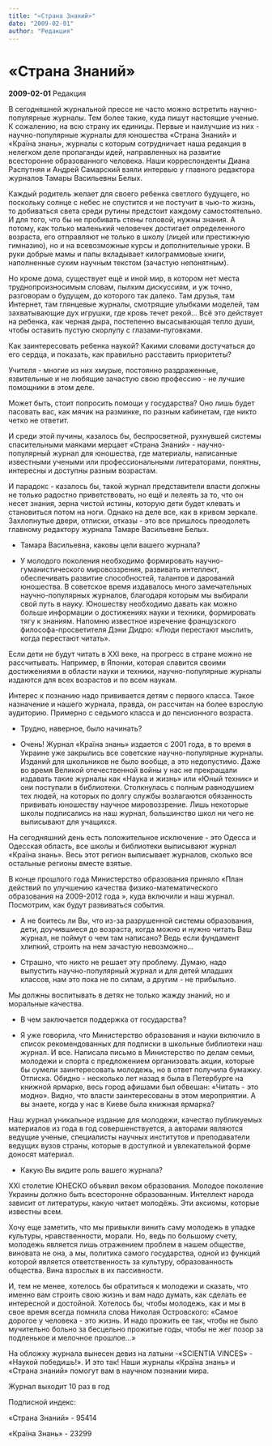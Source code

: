 ```yaml
---
title: "«Страна Знаний»"
date: "2009-02-01"
author: "Редакция"
---
```


# «Страна Знаний»

**2009-02-01** Редакция

В сегодняшней журнальной прессе не часто можно встретить научно-популярные журналы. Тем более такие, куда пишут настоящие ученые. К сожалению, на всю страну их единицы. Первые и наилучшие из них - научно-популярные журналы для юношества «Страна Знаний» и «Країна знань», журналы с которым сотрудничает наша редакция в нелегком деле пропаганды идей, направленных на развитие всесторонне образованного человека. Наши корреспонденты Диана Распутняя и Андрей Самарский взяли интервью у главного редактора журналов Тамары Васильевны Белых.

Каждый родитель желает для своего ребенка светлого будущего, но поскольку солнце с небес не спустится и не постучит в чью-то жизнь, то добиваться света среди рутины предстоит каждому самостоятельно. И для того, что бы не пробивать стены головой, нужны знания. А потому, как только маленький человечек достигает определенного возраста, его отправляют не только в школу (лицей или престижную гимназию), но и на всевозможные курсы и дополнительные уроки. В руки добрые мамы и папы вкладывает килограммовые книги, наполненные сухим научным текстом (зачастую непонятным).

Но кроме дома, существует ещё и иной мир, в котором нет места труднопроизносимым словам, пылким дискуссиям, и уж точно, разговорам о будущем, до которого так далеко. Там друзья, там Интернет, там глянцевые журналы, смотрящие улыбками моделей, там захватывающие дух игрушки, где кровь течет рекой... Всё это действует на ребенка, как черная дыра, постепенно высасывающая тепло души, чтобы оставить пустую скорлупу с глазами-пуговками.

Как заинтересовать ребенка  наукой? Какими словами достучаться до его сердца, и показать, как правильно расставить приоритеты?

Учителя - многие из них хмурые, постоянно раздраженные, язвительные и не любящие зачастую свою профессию - не лучшие помощники в этом деле.

Может быть, стоит попросить помощи у государства? Оно лишь будет пасовать вас, как мячик на разминке, по разным кабинетам, где никто четко не ответит.

И среди этой пучины, казалось бы, беспросветной, рухнувшей системы спасительными маяками мерцает «Страна Знаний» - научно-популярный журнал для юношества, где материалы, написанные известными учеными или профессиональными литераторами, понятны,  интересны и доступны разным возрастам.

И парадокс - казалось бы, такой журнал представители власти должны не только радостно приветствовать, но ещё и лелеять за то, что он несет знания, зерна чистой истины, которую дети будет клевать и становиться потом на ноги. Однако на деле все, как в кривом зеркале. Захлопнутые двери, отписки, отказы - это все пришлось преодолеть главному редактору журнала Тамаре Васильевне Белых.

-  Тамара Васильевна, каковы цели вашего журнала?

- У молодого поколения необходимо формировать научно-гуманистического мировоззрения, развивать интеллект, обеспечивать развитие способностей, талантов и дарований юношества. В советское время издавалось много замечательных научно-популярных журналов, благодаря которым мы выбирали свой путь в науку. Юношеству необходимо давать как можно больше информации о достижениях науки и техники, формировать тягу к знаниям. Напомню известное изречение французского философа-просветителя Дэни Дидро: «Люди перестают мыслить, когда перестают читать».

Если дети не будут читать в ХХІ веке, на прогресс в стране можно не рассчитывать. Например, в Японии, которая славится своими достижениями в области науки и техники, научно-популярные журналы издаются для всех возрастов и по всем наукам.

Интерес к познанию надо прививается детям с первого класса. Такое назначение и нашего журнала, правда, он рассчитан на более взрослую аудиторию. Примерно с седьмого класса и до пенсионного возраста.

-    Трудно, наверное, было начинать?

-  Очень! Журнал «Країна знань» издается с 2001 года, в то время в Украине уже закрылись все советские научно-популярные журналы. Изданий для школьников не было вообще, а это недопустимо. Даже во время Великой отечественной войны у нас не прекращали издавать такие журналы как «Наука и жизнь» или «Юный техник» и они поступали в библиотеки. Столкнулась с полным равнодушием тех людей, на которых по долгу службы возлагаются обязанность прививать юношеству научное мировоззрение. Лишь некоторые школы подписались на наш журнал, большинство школ ни чего не выписывают для учащихся.

На сегодняшний день есть  положительное исключение - это Одесса и Одесская область, все школы и библиотеки выписывают журнал «Країна знань». Весь этот регион выписывает журналов, сколько все остальные регионы вместе взятые.

В конце прошлого года Министерство образования приняло «План действий по улучшению качества физико-математического образования на 2009-2012 года », куда  включили и наш журнал. Посмотрим, как будут развиваться события.

- А не боитесь ли Вы, что из-за разрушенной системы образования, дети, доучившиеся до возраста, когда можно и нужно читать Ваш журнал, не поймут о чем там написано? Ведь если фундамент хлипкий, строить на нем зачастую невозможно...

- Страшно, что никто не решает эту проблему. Думаю, надо выпустить  научно-популярный журнал и для детей младших классов, нам это пока не по силам, а другим - не прибыльно.

Мы должны воспитывать в детях не только жажду знаний, но и моральные качества.

- В чем заключается поддержка от государства? 

- Я уже говорила, что Министерство образования и науки включило в список рекомендованных для подписки в школьные библиотеки наш журнал. И все. Написала письмо в Министерство по делам семьи, молодежи и спорта с предложением организовать акции, которые бы сумели заинтересовать молодежь, но в ответ получила бумажку.   Отписка. Обидно - несколько лет назад я была в Петербурге на книжной ярмарке, весь город афишами был обвешан: «Читать - это модно». Видно, что власти заинтересованы в этом мероприятии. А вы знаете, когда у нас в Киеве была книжная ярмарка?  

Наш журнал уникальное издание для молодежи, качество публикуемых материалов из года в год совершенствуется, а авторами являются ведущие ученые, специалисты научных институтов и преподаватели ведущих вузов страны, которые в доступной и увлекательной форме доносят материал.

- Какую Вы видите роль вашего журнала?

XXI столетие ЮНЕСКО объявил веком образования. Молодое поколение Украины  должно быть всесторонне образованным. Интеллект народа зависит от литературы, какую читает молодёжь. Эти аксиомы, которые известны всем.

Хочу еще заметить, что мы привыкли винить саму молодежь в упадке культуры, нравственности, морали. Но, ведь по большому счету, молодежь является лишь отражением  проблем в нашем обществе, виновата не она,  а мы, политика самого государства, одной из функций которой является ответственность за культуру, образованность общества. Вина взрослых в их пассивности.

И, тем не менее, хотелось бы обратиться к  молодежи и сказать, что именно вам строить свою жизнь и  вам надо думать, как сделать ее интересной и достойной. Хотелось бы, чтобы молодежь, как и мы в свое время всегда помнила слова Николая Островского: «Самое дорогое у человека - это жизнь. И надо прожить ее так, чтобы не было мучительно больно за бесцельно прожитые годы, чтобы не жег позор за подленькое и мелочное прошлое...»

На обложку журнала вынесен девиз на латыни -«SCIENTIA VINCES» - «Наукой победишь!». И это так! Наши журналы «Країна знань» и «Страна знаний» помогут вам в научном познании мира.

Журнал выходит 10 раз в год

Подписной индекс:

«Страна Знаний» - 95414

«Країна Знань» - 23299